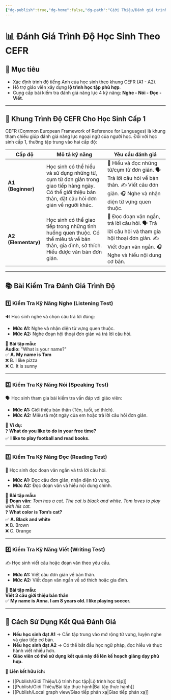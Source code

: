 ```yaml
---
{"dg-publish":true,"dg-home":false,"dg-path":"Giới Thiệu/Đánh giá trình độ học sinh theo CEFR.md","permalink":"/gioi-thieu/danh-gia-trinh-do-hoc-sinh-theo-cefr/","dgPassFrontmatter":true,"updated":"2025-02-02T10:12:34.393+07:00"}
---
```



# 📊 Đánh Giá Trình Độ Học Sinh Theo CEFR  

## 🎯 Mục tiêu  
- Xác định trình độ tiếng Anh của học sinh theo khung CEFR (A1 - A2).  
- Hỗ trợ giáo viên xây dựng **lộ trình học tập phù hợp**.  
- Cung cấp bài kiểm tra đánh giá năng lực 4 kỹ năng: **Nghe - Nói - Đọc - Viết**.  

---

## **📌 Khung Trình Độ CEFR Cho Học Sinh Cấp 1**  

CEFR (Common European Framework of Reference for Languages) là khung tham chiếu giúp đánh giá năng lực ngoại ngữ của người học. Đối với học sinh cấp 1, thường tập trung vào hai cấp độ:  

| **Cấp độ** | **Mô tả kỹ năng** | **Yêu cầu đánh giá** |
|------------|------------------|----------------------|
| **A1 (Beginner)** | Học sinh có thể hiểu và sử dụng những từ, cụm từ đơn giản trong giao tiếp hàng ngày. Có thể giới thiệu bản thân, đặt câu hỏi đơn giản về người khác. | 📖 Hiểu và đọc những từ/cụm từ đơn giản. 🗣️ Trả lời câu hỏi về bản thân. ✍️ Viết câu đơn giản. 🎧 Nghe và nhận diện từ vựng quen thuộc. |
| **A2 (Elementary)** | Học sinh có thể giao tiếp trong những tình huống quen thuộc. Có thể miêu tả về bản thân, gia đình, sở thích. Hiểu được văn bản đơn giản. | 📖 Đọc đoạn văn ngắn, trả lời câu hỏi. 🗣️ Trả lời câu hỏi và tham gia hội thoại đơn giản. ✍️ Viết đoạn văn ngắn. 🎧 Nghe và hiểu nội dung cơ bản. |

---

## **📚 Bài Kiểm Tra Đánh Giá Trình Độ**  

### **1️⃣ Kiểm Tra Kỹ Năng Nghe (Listening Test)**  
🔊 Học sinh nghe và chọn câu trả lời đúng:  
- **Mức A1:** Nghe và nhận diện từ vựng quen thuộc.  
- **Mức A2:** Nghe đoạn hội thoại đơn giản và trả lời câu hỏi.  

🔹 **Bài tập mẫu:**  
**Audio:** "What is your name?"  
✅ **A. My name is Tom**  
❌ B. I like pizza  
❌ C. It is sunny  

---

### **2️⃣ Kiểm Tra Kỹ Năng Nói (Speaking Test)**  
🗣️ Học sinh tham gia bài kiểm tra vấn đáp với giáo viên:  
- **Mức A1:** Giới thiệu bản thân (Tên, tuổi, sở thích).  
- **Mức A2:** Miêu tả một ngày của em hoặc trả lời câu hỏi đơn giản.  

🔹 **Ví dụ:**  
❓ **What do you like to do in your free time?**  
✅ **I like to play football and read books.**  

---

### **3️⃣ Kiểm Tra Kỹ Năng Đọc (Reading Test)**  
📖 Học sinh đọc đoạn văn ngắn và trả lời câu hỏi.  
- **Mức A1:** Đọc câu đơn giản, nhận diện từ vựng.  
- **Mức A2:** Đọc đoạn văn và hiểu nội dung chính.  

🔹 **Bài tập mẫu:**  
📖 **Đoạn văn:** *Tom has a cat. The cat is black and white. Tom loves to play with his cat.*  
❓ **What color is Tom’s cat?**  
✅ **A. Black and white**  
❌ B. Brown  
❌ C. Orange  

---

### **4️⃣ Kiểm Tra Kỹ Năng Viết (Writing Test)**  
✍️ Học sinh viết câu hoặc đoạn văn theo yêu cầu.  
- **Mức A1:** Viết câu đơn giản về bản thân.  
- **Mức A2:** Viết đoạn văn ngắn về sở thích hoặc gia đình.  

🔹 **Bài tập mẫu:**  
**Viết 3 câu giới thiệu bản thân**  
✅ **My name is Anna. I am 8 years old. I like playing soccer.**  

---

## **📌 Cách Sử Dụng Kết Quả Đánh Giá**  

- **Nếu học sinh đạt A1** → Cần tập trung vào mở rộng từ vựng, luyện nghe và giao tiếp cơ bản.  
- **Nếu học sinh đạt A2** → Có thể bắt đầu học ngữ pháp, đọc hiểu và thực hành viết nhiều hơn.  
- **Giáo viên có thể sử dụng kết quả này để lên kế hoạch giảng dạy phù hợp.**  

📌 **Liên kết hữu ích:**  
- [[Publish/Giới Thiệu/Lộ trình học tập\|Lộ trình học tập]]  
- [[Publish/Giới Thiệu/Bài tập thực hành\|Bài tập thực hành]]  
- [[Publish/Local graph view/Giao tiếp phản xạ\|Giao tiếp phản xạ]]  
